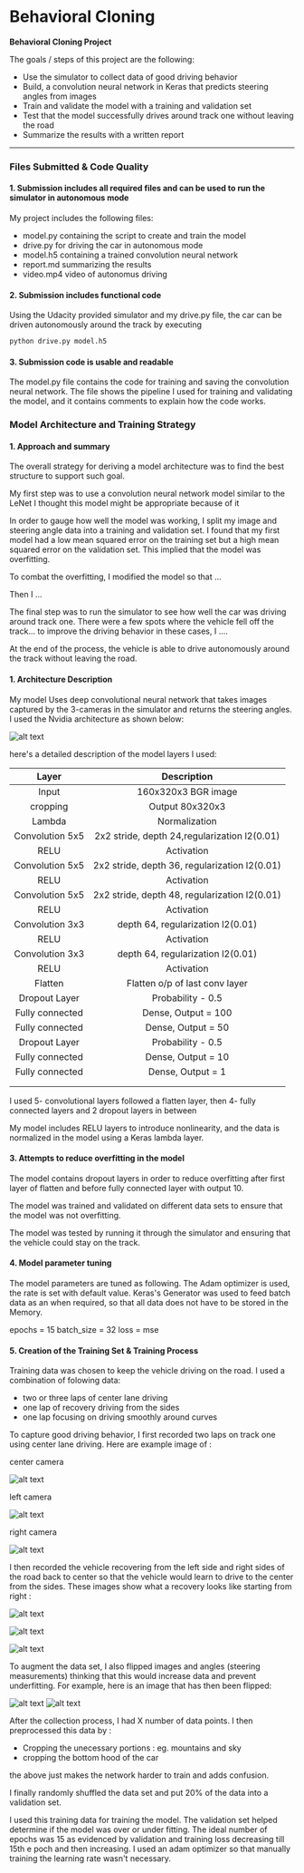 # **Behavioral Cloning** 

**Behavioral Cloning Project**

The goals / steps of this project are the following:
* Use the simulator to collect data of good driving behavior
* Build, a convolution neural network in Keras that predicts steering angles from images
* Train and validate the model with a training and validation set
* Test that the model successfully drives around track one without leaving the road
* Summarize the results with a written report


[//]: # (Image References)

[image1]: ./examples/nvidia.png "Model Visualization"
[image3]: ./examples/rec1.jpg "Recovery Image"
[image4]: ./examples/rec2.jpg "Recovery Image"
[image5]: ./examples/rec3.jpg "Recovery Image"
[image8]: ./examples/center.jpg "Center Image"
[image9]: ./examples/left.jpg "Left Image"
[image10]: ./examples/right.jpg "Right Image"
[image11]: ./examples/flip.jpg "Flipped Image"


---
### Files Submitted & Code Quality

#### 1. Submission includes all required files and can be used to run the simulator in autonomous mode

My project includes the following files:
* model.py containing the script to create and train the model
* drive.py for driving the car in autonomous mode
* model.h5 containing a trained convolution neural network 
* report.md summarizing the results
* video.mp4 video of autonomus driving

#### 2. Submission includes functional code
Using the Udacity provided simulator and my drive.py file, the car can be driven autonomously around the track by executing 
```sh
python drive.py model.h5
```

#### 3. Submission code is usable and readable

The model.py file contains the code for training and saving the convolution neural network. The file shows the pipeline I used for training and validating the model, and it contains comments to explain how the code works.

### Model Architecture and Training Strategy

#### 1. Approach and summary

The overall strategy for deriving a model architecture was to find the best structure to support such goal.

My first step was to use a convolution neural network model similar to the LeNet I thought this model might be appropriate because of it

In order to gauge how well the model was working, I split my image and steering angle data into a training and validation set. I found that my first model had a low mean squared error on the training set but a high mean squared error on the validation set. This implied that the model was overfitting. 

To combat the overfitting, I modified the model so that ...

Then I ... 

The final step was to run the simulator to see how well the car was driving around track one. There were a few spots where the vehicle fell off the track... to improve the driving behavior in these cases, I ....

At the end of the process, the vehicle is able to drive autonomously around the track without leaving the road.

#### 1. Architecture Description


My model Uses deep convolutional neural network that takes images captured by the 3-cameras in the simulator and returns the steering angles. I used the Nvidia architecture as shown below:

![alt text][image1]

 here's a detailed description of the model layers I used:


| Layer         		|     Description	        					| 
|:---------------------:|:---------------------------------------------:| 
| Input         		| 160x320x3 BGR image           | 
| cropping          | Output 80x320x3               |
| Lambda            | Normalization                  |
| Convolution 5x5   | 2x2 stride, depth 24,regularization l2(0.01)  	|
| RELU				    	|	Activation											|
| Convolution 5x5   | 2x2 stride, depth 36, regularization l2(0.01) 	|
| RELU				    	|	Activation											|		
| Convolution 5x5   | 2x2 stride, depth 48, regularization l2(0.01) 	|
| RELU				    	|	Activation											|
| Convolution 3x3   |  depth 64, regularization l2(0.01) 	|
| RELU				    	|	Activation											|
| Convolution 3x3   |  depth 64, regularization l2(0.01) 	|
| RELU				    	|	Activation											|
| Flatten   	    	| Flatten  o/p of last conv layer	|		
| Dropout Layer 		| Probability - 0.5    |
| Fully connected		| Dense,  Output = 100    |
| Fully connected		| Dense,  Output = 50    |
| Dropout Layer 		| Probability - 0.5    |
| Fully connected		| Dense,  Output = 10    |
| Fully connected		| Dense,  Output = 1    |
|						|												|
|						|												|
 


I used 5- convolutional layers followed a flatten layer, then 4- fully connected layers and 2 dropout layers in between

My model includes RELU layers to introduce nonlinearity, and the data is normalized in the model using a Keras lambda layer. 

#### 3. Attempts to reduce overfitting in the model

The model contains dropout layers in order to reduce overfitting after first layer of flatten and before fully connected layer with output 10. 

The model was trained and validated on different data sets to ensure that the model was not overfitting.

The model was tested by running it through the simulator and ensuring that the vehicle could stay on the track.

#### 4. Model parameter tuning

The model parameters are tuned as following. The Adam optimizer is used, the rate is set with default value.
Keras's Generator was used to feed batch data as an when required, so that all data does not have to be stored in the Memory. 

epochs = 15
batch_size = 32
loss = mse

#### 5. Creation of the Training Set & Training Process

Training data was chosen to keep the vehicle driving on the road. I used a combination of folowing data:

* two or three laps of center lane driving
* one lap of recovery driving from the sides
* one lap focusing on driving smoothly around curves


To capture good driving behavior, I first recorded two laps on track one using center lane driving. Here are example image of : 

center camera

![alt text][image8]

left camera

![alt text][image9]

right camera

![alt text][image10]


I then recorded the vehicle recovering from the left side and right sides of the road back to center so that the vehicle would learn to drive to the center from the sides. These images show what a recovery looks like starting from right :

![alt text][image3]

![alt text][image4]

![alt text][image5]


To augment the data set, I also flipped images and angles (steering measurements) thinking that this would increase data and prevent underfitting. For example, here is an image that has then been flipped:

![alt text][image8]
![alt text][image11]

After the collection process, I had X number of data points. I then preprocessed this data by :
* Cropping the unecessary portions : eg. mountains and sky
* cropping the bottom hood of the car

the above just makes the network harder to train and adds confusion.

I finally randomly shuffled the data set and put 20% of the data into a validation set. 

I used this training data for training the model. The validation set helped determine if the model was over or under fitting. The ideal number of epochs was 15 as evidenced by validation and training loss decreasing till 15th e poch and then increasing. I used an adam optimizer so that manually training the learning rate wasn't necessary.
